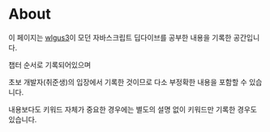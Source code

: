 # About

이 페이지는  [wlgus3](https://github.com/wlgus3)이 모던 자바스크립트 딥다이브를 공부한 내용을 기록한 공간입니다.



챕터 순서로 기록되어있으며&#x20;

초보 개발자(취준생)의 입장에서 기록한 것이므로 다소 부정확한 내용을 포함할 수 있습니다.

내용보다도 키워드 자체가 중요한 경우에는 별도의 설명 없이 키워드만 기록한 경우도 있습니다.&#x20;
